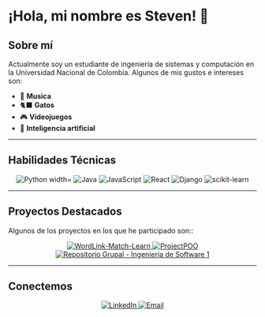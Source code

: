 # ¡Hola, mi nombre es Steven! 👋

## Sobre mí

Actualmente soy un estudiante de ingeniería de sistemas y computación en la Universidad Nacional de Colombia. Algunos de mis gustos e intereses son:

- 🎵 **Musica**
- 🐈‍⬛ **Gatos**
- 🎮 **Videojuegos**
- 🤖 **Inteligencia artificial**

---

## Habilidades Técnicas

<div align="center">
  <img src="https://img.shields.io/badge/Python-3776AB?style=for-the-badge&logo=python&logoColor=white" alt="Python width="200""/>
  <img src="https://img.shields.io/badge/Java-ED8B00?style=for-the-badge&logo=java&logoColor=white" alt="Java"/>
  <img src="https://img.shields.io/badge/JavaScript-F7DF1E?style=for-the-badge&logo=javascript&logoColor=black" alt="JavaScript"/>
  <img src="https://img.shields.io/badge/React-20232A?style=for-the-badge&logo=react&logoColor=61DAFB" alt="React"/>
  <img src="https://img.shields.io/badge/Django-092E20?style=for-the-badge&logo=django&logoColor=white" alt="Django"/>
  <img src="https://img.shields.io/badge/scikit--learn-F7931E?style=for-the-badge&logo=scikitlearn&logoColor=white" alt="scikit-learn"/>
</div>

---

## Proyectos Destacados
Algunos de los proyectos en los que he participado son::

<div align="center">
  <a href="https://github.com/EdwardVE/WordLink-Match-Learn">
    <img src="https://github-readme-stats.vercel.app/api/pin/?username=EdwardVE&repo=WordLink-Match-Learn&theme=radical" alt="WordLink-Match-Learn"/>
  </a>
  <a href="https://github.com/SebastianSLJ/ProjectPOO">
    <img src="https://github-readme-stats.vercel.app/api/pin/?username=SebastianSLJ&repo=ProjectPOO&theme=radical" alt="ProjectPOO"/>
  </a>
  <a href="https://github.com/Juan-Vergara/Repositorio-grupal---Ingenier-a-de-Software-1---2024-2-Grupo-11">
    <img src="https://github-readme-stats.vercel.app/api/pin/?username=Juan-Vergara&repo=Repositorio-grupal---Ingenier-a-de-Software-1---2024-2-Grupo-11&theme=radical" alt="Repositorio Grupal - Ingeniería de Software 1"/>
  </a>
</div>


---

## Conectemos

<div align="center">
  <a href="https://www.linkedin.com/in/steven-alfonso-7aa7572b9">
    <img src="https://img.shields.io/badge/LinkedIn-0A66C2?style=for-the-badge&logo=linkedin&logoColor=white" alt="LinkedIn"/>
  </a>
  <a href="stalfonsog@unal.edu.co">
    <img src="https://img.shields.io/badge/Email-D14836?style=for-the-badge&logo=gmail&logoColor=white" alt="Email"/>
  </a>
</div>
